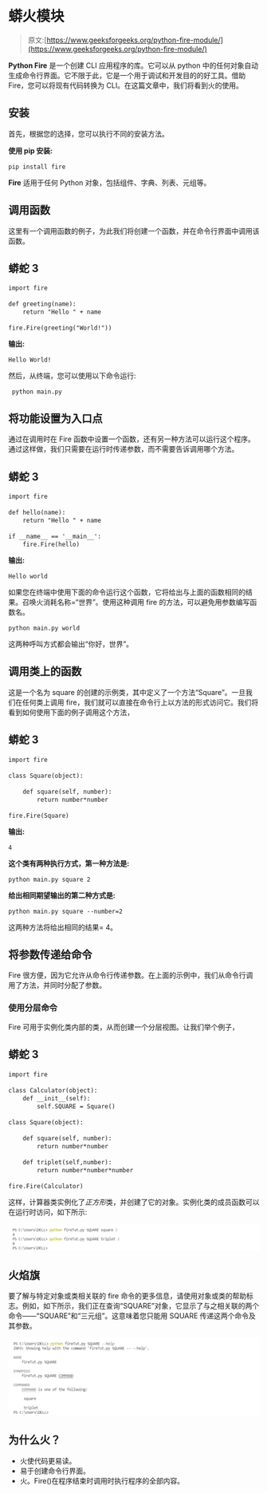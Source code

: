 # 蟒火模块

> 原文:[https://www.geeksforgeeks.org/python-fire-module/](https://www.geeksforgeeks.org/python-fire-module/)

**Python Fire** 是一个创建 CLI 应用程序的库。它可以从 python 中的任何对象自动生成命令行界面。它不限于此，它是一个用于调试和开发目的的好工具。借助 Fire，您可以将现有代码转换为 CLI。在这篇文章中，我们将看到火的使用。

## **安装**

首先，根据您的选择，您可以执行不同的安装方法。

**使用 pip 安装:**

```
pip install fire
```

**Fire** 适用于任何 Python 对象，包括组件、字典、列表、元组等。

## **调用函数**

这里有一个调用函数的例子，为此我们将创建一个函数，并在命令行界面中调用该函数。

## 蟒蛇 3

```
import fire

def greeting(name):
    return "Hello " + name

fire.Fire(greeting("World!"))
```

**输出:**

```
Hello World!
```

然后，从终端，您可以使用以下命令运行:

```
 python main.py
```

## **将功能设置为入口点**

通过在调用时在 Fire 函数中设置一个函数，还有另一种方法可以运行这个程序。通过这样做，我们只需要在运行时传递参数，而不需要告诉调用哪个方法。

## 蟒蛇 3

```
import fire

def hello(name):
    return "Hello " + name

if __name__ == '__main__':
    fire.Fire(hello)
```

**输出:**

```
Hello world
```

如果您在终端中使用下面的命令运行这个函数，它将给出与上面的函数相同的结果。召唤火消耗名称=“世界”。使用这种调用 fire 的方法，可以避免用参数编写函数名。

```
python main.py world
```

这两种呼叫方式都会输出“你好，世界”。

## **调用类上的函数**

这是一个名为 square 的创建的示例类，其中定义了一个方法“Square”。一旦我们在任何类上调用 fire，我们就可以直接在命令行上以方法的形式访问它。我们将看到如何使用下面的例子调用这个方法，

## 蟒蛇 3

```
import fire

class Square(object):

    def square(self, number):
        return number*number

fire.Fire(Square)
```

**输出:**

```
4
```

**这个类有两种执行方式，第一种方法是:**

```
python main.py square 2
```

**给出相同期望输出的第二种方式是:**

```
python main.py square --number=2
```

这两种方法将给出相同的结果= 4。

## **将参数传递给命令**

Fire 很方便，因为它允许从命令行传递参数。在上面的示例中，我们从命令行调用了方法，并同时分配了参数。

### **使用分层命令**

Fire 可用于实例化类内部的类，从而创建一个分层视图。让我们举个例子，

## 蟒蛇 3

```
import fire

class Calculator(object):
    def __init__(self):
        self.SQUARE = Square()

class Square(object):

    def square(self, number):
        return number*number

    def triplet(self,number):
        return number*number*number

fire.Fire(Calculator)
```

这样，计算器类实例化了*正方形*类，并创建了它的对象。实例化类的成员函数可以在运行时访问，如下所示:

![](img/ff9e5dd1808bea8c08f478d91944a25e.png)

## **火焰旗**

要了解与特定对象或类相关联的 fire 命令的更多信息，请使用对象或类的帮助标志。例如，如下所示，我们正在查询“SQUARE”对象，它显示了与之相关联的两个命令——“SQUARE”和“三元组”。这意味着您只能用 SQUARE 传递这两个命令及其参数。

![](img/40b7006cbe5557e28f082ec473cff118.png)

## **为什么火？**

*   火使代码更易读。
*   易于创建命令行界面。
*   火。Fire()在程序结束时调用时执行程序的全部内容。